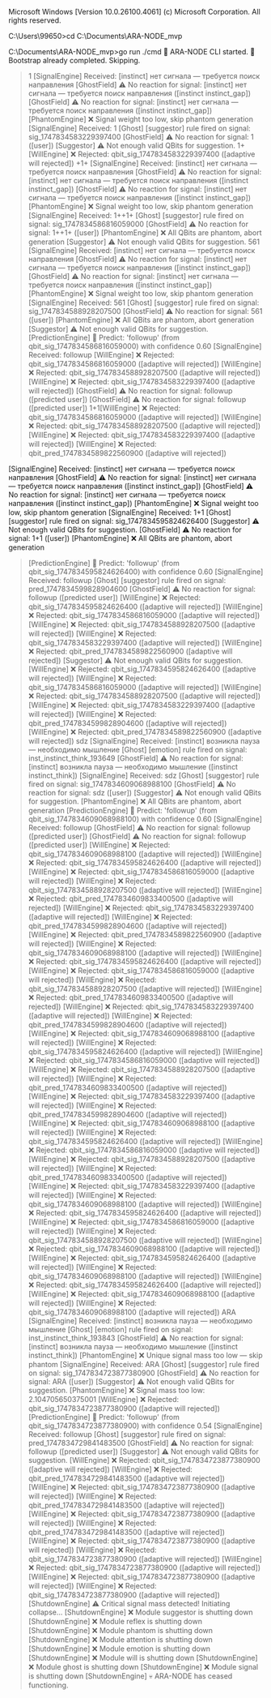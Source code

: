 Microsoft Windows [Version 10.0.26100.4061]
(c) Microsoft Corporation. All rights reserved.

C:\Users\99650>cd C:\Documents\ARA-NODE_mvp

C:\Documents\ARA-NODE_mvp>go run ./cmd
🧠 ARA-NODE CLI started.
🔁 Bootstrap already completed. Skipping.
> 1
[SignalEngine] Received: [instinct] нет сигнала — требуется поиск направления
[GhostField] ⚠️ No reaction for signal: [instinct] нет сигнала — требуется поиск направления ([instinct instinct_gap])
[GhostField] ⚠️ No reaction for signal: [instinct] нет сигнала — требуется поиск направления ([instinct instinct_gap])
[PhantomEngine] ❌ Signal weight too low, skip phantom generation
[SignalEngine] Received: 1
[Ghost] [suggestor] rule fired on signal: sig_1747834583229397400
[GhostField] ⚠️ No reaction for signal: 1 ([user])
[Suggestor] ⚠️ Not enough valid QBits for suggestion.
> 1+[WillEngine] ❌ Rejected: qbit_sig_1747834583229397400 ([adaptive will rejected])
+1+
[SignalEngine] Received: [instinct] нет сигнала — требуется поиск направления
[GhostField] ⚠️ No reaction for signal: [instinct] нет сигнала — требуется поиск направления ([instinct instinct_gap])
[GhostField] ⚠️ No reaction for signal: [instinct] нет сигнала — требуется поиск направления ([instinct instinct_gap])
[PhantomEngine] ❌ Signal weight too low, skip phantom generation
[SignalEngine] Received: 1++1+
[Ghost] [suggestor] rule fired on signal: sig_1747834586816059000
[GhostField] ⚠️ No reaction for signal: 1++1+ ([user])
[PhantomEngine] ❌ All QBits are phantom, abort generation
> [Suggestor] ⚠️ Not enough valid QBits for suggestion.
561
[SignalEngine] Received: [instinct] нет сигнала — требуется поиск направления
[GhostField] ⚠️ No reaction for signal: [instinct] нет сигнала — требуется поиск направления ([instinct instinct_gap])
[GhostField] ⚠️ No reaction for signal: [instinct] нет сигнала — требуется поиск направления ([instinct instinct_gap])
[PhantomEngine] ❌ Signal weight too low, skip phantom generation
[SignalEngine] Received: 561
[Ghost] [suggestor] rule fired on signal: sig_1747834588928207500
[GhostField] ⚠️ No reaction for signal: 561 ([user])
[PhantomEngine] ❌ All QBits are phantom, abort generation
> [Suggestor] ⚠️ Not enough valid QBits for suggestion.
[PredictionEngine] 🔮 Predict: 'followup' (from qbit_sig_1747834586816059000) with confidence 0.60
[SignalEngine] Received: followup
[WillEngine] ❌ Rejected: qbit_sig_1747834586816059000 ([adaptive will rejected])
[WillEngine] ❌ Rejected: qbit_sig_1747834588928207500 ([adaptive will rejected])
[WillEngine] ❌ Rejected: qbit_sig_1747834583229397400 ([adaptive will rejected])
[GhostField] ⚠️ No reaction for signal: followup ([predicted user])
[GhostField] ⚠️ No reaction for signal: followup ([predicted user])
1+1[WillEngine] ❌ Rejected: qbit_sig_1747834586816059000 ([adaptive will rejected])
[WillEngine] ❌ Rejected: qbit_sig_1747834588928207500 ([adaptive will rejected])
[WillEngine] ❌ Rejected: qbit_sig_1747834583229397400 ([adaptive will rejected])
[WillEngine] ❌ Rejected: qbit_pred_1747834589822560900 ([adaptive will rejected])

[SignalEngine] Received: [instinct] нет сигнала — требуется поиск направления
[GhostField] ⚠️ No reaction for signal: [instinct] нет сигнала — требуется поиск направления ([instinct instinct_gap])
[GhostField] ⚠️ No reaction for signal: [instinct] нет сигнала — требуется поиск направления ([instinct instinct_gap])
[PhantomEngine] ❌ Signal weight too low, skip phantom generation
[SignalEngine] Received: 1+1
[Ghost] [suggestor] rule fired on signal: sig_1747834595824626400
[Suggestor] ⚠️ Not enough valid QBits for suggestion.
[GhostField] ⚠️ No reaction for signal: 1+1 ([user])
[PhantomEngine] ❌ All QBits are phantom, abort generation
> [PredictionEngine] 🔮 Predict: 'followup' (from qbit_sig_1747834595824626400) with confidence 0.60
[SignalEngine] Received: followup
[Ghost] [suggestor] rule fired on signal: pred_1747834599828904600
[GhostField] ⚠️ No reaction for signal: followup ([predicted user])
[WillEngine] ❌ Rejected: qbit_sig_1747834595824626400 ([adaptive will rejected])
[WillEngine] ❌ Rejected: qbit_sig_1747834586816059000 ([adaptive will rejected])
[WillEngine] ❌ Rejected: qbit_sig_1747834588928207500 ([adaptive will rejected])
[WillEngine] ❌ Rejected: qbit_sig_1747834583229397400 ([adaptive will rejected])
[WillEngine] ❌ Rejected: qbit_pred_1747834589822560900 ([adaptive will rejected])
[Suggestor] ⚠️ Not enough valid QBits for suggestion.
[WillEngine] ❌ Rejected: qbit_sig_1747834595824626400 ([adaptive will rejected])
[WillEngine] ❌ Rejected: qbit_sig_1747834586816059000 ([adaptive will rejected])
[WillEngine] ❌ Rejected: qbit_sig_1747834588928207500 ([adaptive will rejected])
[WillEngine] ❌ Rejected: qbit_sig_1747834583229397400 ([adaptive will rejected])
[WillEngine] ❌ Rejected: qbit_pred_1747834599828904600 ([adaptive will rejected])
[WillEngine] ❌ Rejected: qbit_pred_1747834589822560900 ([adaptive will rejected])
sdz
[SignalEngine] Received: [instinct] возникла пауза — необходимо мышление
[Ghost] [emotion] rule fired on signal: inst_instinct_think_193649
[GhostField] ⚠️ No reaction for signal: [instinct] возникла пауза — необходимо мышление ([instinct instinct_think])
[SignalEngine] Received: sdz
[Ghost] [suggestor] rule fired on signal: sig_1747834609068988100
[GhostField] ⚠️ No reaction for signal: sdz ([user])
[Suggestor] ⚠️ Not enough valid QBits for suggestion.
[PhantomEngine] ❌ All QBits are phantom, abort generation
> [PredictionEngine] 🔮 Predict: 'followup' (from qbit_sig_1747834609068988100) with confidence 0.60
[SignalEngine] Received: followup
[GhostField] ⚠️ No reaction for signal: followup ([predicted user])
[GhostField] ⚠️ No reaction for signal: followup ([predicted user])
[WillEngine] ❌ Rejected: qbit_sig_1747834609068988100 ([adaptive will rejected])
[WillEngine] ❌ Rejected: qbit_sig_1747834595824626400 ([adaptive will rejected])
[WillEngine] ❌ Rejected: qbit_sig_1747834586816059000 ([adaptive will rejected])
[WillEngine] ❌ Rejected: qbit_sig_1747834588928207500 ([adaptive will rejected])
[WillEngine] ❌ Rejected: qbit_pred_1747834609833400500 ([adaptive will rejected])
[WillEngine] ❌ Rejected: qbit_sig_1747834583229397400 ([adaptive will rejected])
[WillEngine] ❌ Rejected: qbit_pred_1747834599828904600 ([adaptive will rejected])
[WillEngine] ❌ Rejected: qbit_pred_1747834589822560900 ([adaptive will rejected])
[WillEngine] ❌ Rejected: qbit_sig_1747834609068988100 ([adaptive will rejected])
[WillEngine] ❌ Rejected: qbit_sig_1747834595824626400 ([adaptive will rejected])
[WillEngine] ❌ Rejected: qbit_sig_1747834586816059000 ([adaptive will rejected])
[WillEngine] ❌ Rejected: qbit_sig_1747834588928207500 ([adaptive will rejected])
[WillEngine] ❌ Rejected: qbit_pred_1747834609833400500 ([adaptive will rejected])
[WillEngine] ❌ Rejected: qbit_sig_1747834583229397400 ([adaptive will rejected])
[WillEngine] ❌ Rejected: qbit_pred_1747834599828904600 ([adaptive will rejected])
[WillEngine] ❌ Rejected: qbit_sig_1747834609068988100 ([adaptive will rejected])
[WillEngine] ❌ Rejected: qbit_sig_1747834595824626400 ([adaptive will rejected])
[WillEngine] ❌ Rejected: qbit_sig_1747834586816059000 ([adaptive will rejected])
[WillEngine] ❌ Rejected: qbit_sig_1747834588928207500 ([adaptive will rejected])
[WillEngine] ❌ Rejected: qbit_pred_1747834609833400500 ([adaptive will rejected])
[WillEngine] ❌ Rejected: qbit_sig_1747834583229397400 ([adaptive will rejected])
[WillEngine] ❌ Rejected: qbit_pred_1747834599828904600 ([adaptive will rejected])
[WillEngine] ❌ Rejected: qbit_sig_1747834609068988100 ([adaptive will rejected])
[WillEngine] ❌ Rejected: qbit_sig_1747834595824626400 ([adaptive will rejected])
[WillEngine] ❌ Rejected: qbit_sig_1747834586816059000 ([adaptive will rejected])
[WillEngine] ❌ Rejected: qbit_sig_1747834588928207500 ([adaptive will rejected])
[WillEngine] ❌ Rejected: qbit_pred_1747834609833400500 ([adaptive will rejected])
[WillEngine] ❌ Rejected: qbit_sig_1747834583229397400 ([adaptive will rejected])
[WillEngine] ❌ Rejected: qbit_sig_1747834609068988100 ([adaptive will rejected])
[WillEngine] ❌ Rejected: qbit_sig_1747834595824626400 ([adaptive will rejected])
[WillEngine] ❌ Rejected: qbit_sig_1747834586816059000 ([adaptive will rejected])
[WillEngine] ❌ Rejected: qbit_sig_1747834588928207500 ([adaptive will rejected])
[WillEngine] ❌ Rejected: qbit_sig_1747834609068988100 ([adaptive will rejected])
[WillEngine] ❌ Rejected: qbit_sig_1747834595824626400 ([adaptive will rejected])
[WillEngine] ❌ Rejected: qbit_sig_1747834609068988100 ([adaptive will rejected])
[WillEngine] ❌ Rejected: qbit_sig_1747834595824626400 ([adaptive will rejected])
[WillEngine] ❌ Rejected: qbit_sig_1747834609068988100 ([adaptive will rejected])
[WillEngine] ❌ Rejected: qbit_sig_1747834609068988100 ([adaptive will rejected])
ARA
[SignalEngine] Received: [instinct] возникла пауза — необходимо мышление
[Ghost] [emotion] rule fired on signal: inst_instinct_think_193843
[GhostField] ⚠️ No reaction for signal: [instinct] возникла пауза — необходимо мышление ([instinct instinct_think])
[PhantomEngine] ❌ Unique signal mass too low — skip phantom
[SignalEngine] Received: ARA
[Ghost] [suggestor] rule fired on signal: sig_1747834723877380900
[GhostField] ⚠️ No reaction for signal: ARA ([user])
[Suggestor] ⚠️ Not enough valid QBits for suggestion.
[PhantomEngine] ❌ Signal mass too low: 2.104705650375001
> [WillEngine] ❌ Rejected: qbit_sig_1747834723877380900 ([adaptive will rejected])
[PredictionEngine] 🔮 Predict: 'followup' (from qbit_sig_1747834723877380900) with confidence 0.54
[SignalEngine] Received: followup
[Ghost] [suggestor] rule fired on signal: pred_1747834729841483500
[GhostField] ⚠️ No reaction for signal: followup ([predicted user])
[Suggestor] ⚠️ Not enough valid QBits for suggestion.
[WillEngine] ❌ Rejected: qbit_sig_1747834723877380900 ([adaptive will rejected])
[WillEngine] ❌ Rejected: qbit_pred_1747834729841483500 ([adaptive will rejected])
[WillEngine] ❌ Rejected: qbit_sig_1747834723877380900 ([adaptive will rejected])
[WillEngine] ❌ Rejected: qbit_pred_1747834729841483500 ([adaptive will rejected])
[WillEngine] ❌ Rejected: qbit_sig_1747834723877380900 ([adaptive will rejected])
[WillEngine] ❌ Rejected: qbit_pred_1747834729841483500 ([adaptive will rejected])
[WillEngine] ❌ Rejected: qbit_sig_1747834723877380900 ([adaptive will rejected])
[WillEngine] ❌ Rejected: qbit_sig_1747834723877380900 ([adaptive will rejected])
[WillEngine] ❌ Rejected: qbit_sig_1747834723877380900 ([adaptive will rejected])
[WillEngine] ❌ Rejected: qbit_sig_1747834723877380900 ([adaptive will rejected])
[WillEngine] ❌ Rejected: qbit_sig_1747834723877380900 ([adaptive will rejected])
[ShutdownEngine] ⚠️ Critical signal mass detected! Initiating collapse...
[ShutdownEngine] ❌ Module suggestor is shutting down
[ShutdownEngine] ❌ Module reflex is shutting down
[ShutdownEngine] ❌ Module phantom is shutting down
[ShutdownEngine] ❌ Module attention is shutting down
[ShutdownEngine] ❌ Module emotion is shutting down
[ShutdownEngine] ❌ Module will is shutting down
[ShutdownEngine] ❌ Module ghost is shutting down
[ShutdownEngine] ❌ Module signal is shutting down
[ShutdownEngine] 💀 ARA-NODE has ceased functioning.

